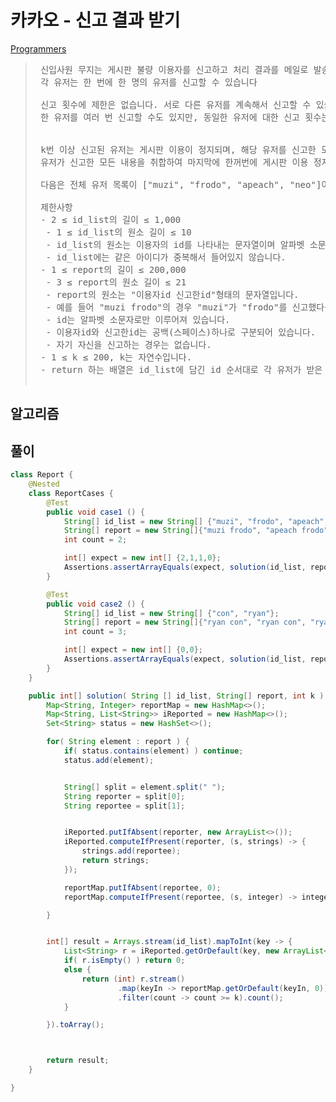 # 카카오 - 신고 결과 받기

[Programmers](https://school.programmers.co.kr/learn/courses/30/lessons/92334)

>  <pre>
>  신입사원 무지는 게시판 불량 이용자를 신고하고 처리 결과를 메일로 발송하는 시스템을 개발하려 합니다. 무지가 개발하려는 시스템은 다음과 같습니다.
>  각 유저는 한 번에 한 명의 유저를 신고할 수 있습니다
> 
>  신고 횟수에 제한은 없습니다. 서로 다른 유저를 계속해서 신고할 수 있습니다.
>  한 유저를 여러 번 신고할 수도 있지만, 동일한 유저에 대한 신고 횟수는 1회로 처리됩니다.
> 
> 
>  k번 이상 신고된 유저는 게시판 이용이 정지되며, 해당 유저를 신고한 모든 유저에게 정지 사실을 메일로 발송합니다.
>  유저가 신고한 모든 내용을 취합하여 마지막에 한꺼번에 게시판 이용 정지를 시키면서 정지 메일을 발송합니다.
> 
>  다음은 전체 유저 목록이 ["muzi", "frodo", "apeach", "neo"]이고, k = 2(즉, 2번 이상 신고당하면 이용 정지)인 경우의 예시입니다.
> 
>  제한사항
>  - 2 ≤ id_list의 길이 ≤ 1,000
>   - 1 ≤ id_list의 원소 길이 ≤ 10
>   - id_list의 원소는 이용자의 id를 나타내는 문자열이며 알파벳 소문자로만 이루어져 있습니다.
>   - id_list에는 같은 아이디가 중복해서 들어있지 않습니다.
>  - 1 ≤ report의 길이 ≤ 200,000
>   - 3 ≤ report의 원소 길이 ≤ 21
>   - report의 원소는 "이용자id 신고한id"형태의 문자열입니다.
>   - 예를 들어 "muzi frodo"의 경우 "muzi"가 "frodo"를 신고했다는 의미입니다.
>   - id는 알파벳 소문자로만 이루어져 있습니다.
>   - 이용자id와 신고한id는 공백(스페이스)하나로 구분되어 있습니다.
>   - 자기 자신을 신고하는 경우는 없습니다.
>  - 1 ≤ k ≤ 200, k는 자연수입니다.
>  - return 하는 배열은 id_list에 담긴 id 순서대로 각 유저가 받은 결과 메일 수를 담으면 됩니다.
>  </pre>


## 알고리즘

## 풀이

```java
class Report {
    @Nested
    class ReportCases {
        @Test
        public void case1 () {
            String[] id_list = new String[] {"muzi", "frodo", "apeach", "neo"};
            String[] report = new String[]{"muzi frodo", "apeach frodo", "frodo neo", "muzi neo", "apeach muzi"};
            int count = 2;

            int[] expect = new int[] {2,1,1,0};
            Assertions.assertArrayEquals(expect, solution(id_list, report, count));
        }

        @Test
        public void case2 () {
            String[] id_list = new String[] {"con", "ryan"};
            String[] report = new String[]{"ryan con", "ryan con", "ryan con", "ryan con"};
            int count = 3;

            int[] expect = new int[] {0,0};
            Assertions.assertArrayEquals(expect, solution(id_list, report, count));
        }
    }

    public int[] solution( String [] id_list, String[] report, int k ) {
        Map<String, Integer> reportMap = new HashMap<>();
        Map<String, List<String>> iReported = new HashMap<>();
        Set<String> status = new HashSet<>();

        for( String element : report ) {
            if( status.contains(element) ) continue;
            status.add(element);


            String[] split = element.split(" ");
            String reporter = split[0];
            String reportee = split[1];


            iReported.putIfAbsent(reporter, new ArrayList<>());
            iReported.computeIfPresent(reporter, (s, strings) -> {
                strings.add(reportee);
                return strings;
            });

            reportMap.putIfAbsent(reportee, 0);
            reportMap.computeIfPresent(reportee, (s, integer) -> integer + 1);

        }


        int[] result = Arrays.stream(id_list).mapToInt(key -> {
            List<String> r = iReported.getOrDefault(key, new ArrayList<>());
            if( r.isEmpty() ) return 0;
            else {
                return (int) r.stream()
                        .map(keyIn -> reportMap.getOrDefault(keyIn, 0))
                        .filter(count -> count >= k).count();
            }

        }).toArray();



        return result;
    }

}
```